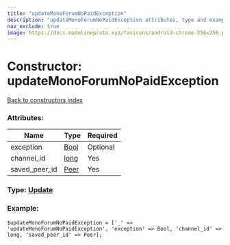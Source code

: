 ```yaml
---
title: "updateMonoForumNoPaidException"
description: "updateMonoForumNoPaidException attributes, type and example"
nav_exclude: true
image: https://docs.madelineproto.xyz/favicons/android-chrome-256x256.png
---
```

# Constructor: updateMonoForumNoPaidException  
[Back to constructors index](/API_docs/constructors/index.html)



### Attributes:

| Name     |    Type       | Required |
|----------|---------------|----------|
|exception|[Bool](/API_docs/types/Bool.html) | Optional|
|channel\_id|[long](/API_docs/types/long.html) | Yes|
|saved\_peer\_id|[Peer](/API_docs/types/Peer.html) | Yes|



### Type: [Update](/API_docs/types/Update.html)


### Example:

```
$updateMonoForumNoPaidException = ['_' => 'updateMonoForumNoPaidException', 'exception' => Bool, 'channel_id' => long, 'saved_peer_id' => Peer];
```  
